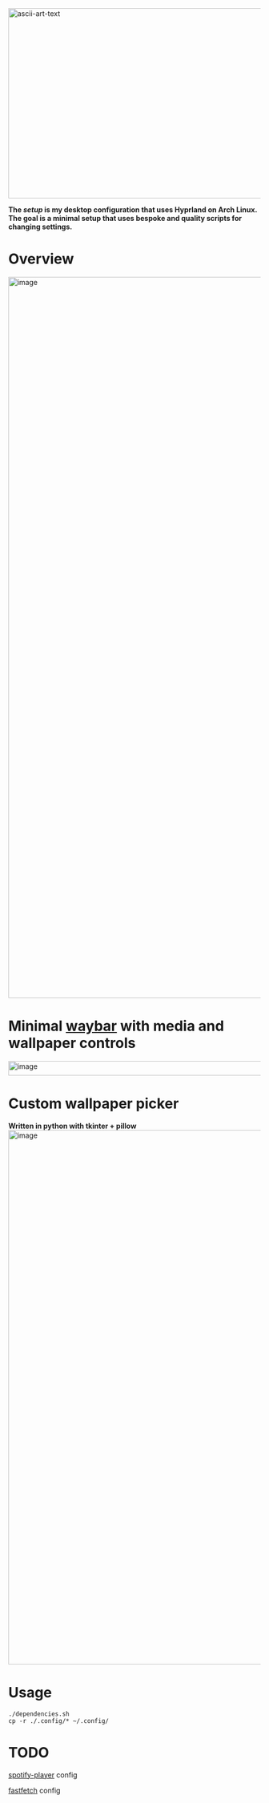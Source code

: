 <img width="1036" height="380" alt="ascii-art-text" src="https://github.com/user-attachments/assets/449594aa-1c4d-4256-b455-4732593df60e" />


**The *setup* is my desktop configuration that uses Hyprland on Arch Linux. The goal is a minimal setup that uses bespoke and quality scripts for changing settings.**

# Overview
<img width="2560" height="1441" alt="image" src="https://github.com/user-attachments/assets/2af1c48d-a281-417b-b94a-ca630d18630b" />


# Minimal [waybar](https://github.com/Alexays/Waybar) with media and wallpaper controls
<img width="2563" height="29" alt="image" src="https://github.com/user-attachments/assets/b808d1b1-5d3e-4a0a-b0af-6f3fd65e729d" />


# Custom wallpaper picker
**Written in python with tkinter + pillow**
<img width="1696" height="1068" alt="image" src="https://github.com/user-attachments/assets/fe8ae017-dfa2-4f74-bd9c-25a7134695f7" />


# Usage
```shell
./dependencies.sh
cp -r ./.config/* ~/.config/
```

# TODO
[spotify-player](https://github.com/aome510/spotify-player) config

[fastfetch](https://github.com/fastfetch-cli/fastfetch) config
